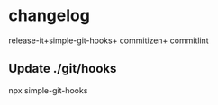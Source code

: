# changelog
release-it+simple-git-hooks+ commitizen+ commitlint

## Update ./git/hooks
npx simple-git-hooks
